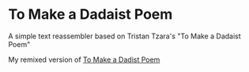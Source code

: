 # To Make a Dadaist Poem

A simple text reassembler based on Tristan Tzara's "To Make a Dadaist Poem"

My remixed version of [To Make a Dadist Poem](https://oval-deluxe-garnet.glitch.me/)

